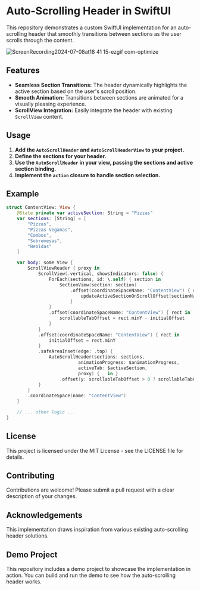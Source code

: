 # Auto-Scrolling Header in SwiftUI

This repository demonstrates a custom SwiftUI implementation for an auto-scrolling header that smoothly transitions between sections as the user scrolls through the content.

![ScreenRecording2024-07-08at18 41 15-ezgif com-optimize](https://github.com/DHenrickCandido/auto-scroll-header-swiftui/assets/49327864/c82b6232-577f-4eb6-925a-70094f458d07)


## Features

- **Seamless Section Transitions:** The header dynamically highlights the active section based on the user's scroll position.
- **Smooth Animation:** Transitions between sections are animated for a visually pleasing experience.
- **ScrollView Integration:** Easily integrate the header with existing `ScrollView` content.

## Usage

1. **Add the `AutoScrollHeader` and `AutoScrollHeaderView` to your project.**
2. **Define the sections for your header.**
3. **Use the `AutoScrollHeader` in your view, passing the sections and active section binding.**
4. **Implement the `action` closure to handle section selection.**

## Example

```swift
struct ContentView: View {
    @State private var activeSection: String = "Pizzas"
    var sections: [String] = [
        "Pizzas",
        "Pizzas Veganas",
        "Combos",
        "Sobremesas",
        "Bebidas"
    ]

    var body: some View {
        ScrollViewReader { proxy in
            ScrollView(.vertical, showsIndicators: false) {
                ForEach(sections, id: \.self) { section in
                    SectionView(section: section)
                        .offset(coordinateSpaceName: "ContentView") { rect in
                            updateActiveSectionOnScrollOffset(sectionName: section, sectionOffset: rect)
                        }
                }
                .offset(coordinateSpaceName: "ContentView") { rect in
                    scrollableTabOffset = rect.minY - initialOffset
                }
            }
            .offset(coordinateSpaceName: "ContentView") { rect in
                initialOffset = rect.minY
            }
            .safeAreaInset(edge: .top) {
                AutoScrollHeader(sections: sections,
                           animationProgress: $animationProgress,
                           activeTab: $activeSection,
                           proxy) { _ in }
                    .offset(y: scrollableTabOffset > 0 ? scrollableTabOffset : 0)
            }
        }
        .coordinateSpace(name: "ContentView")
    }

    // ... other logic ...
}
```
## License
This project is licensed under the MIT License - see the LICENSE file for details.

## Contributing
Contributions are welcome! Please submit a pull request with a clear description of your changes.

## Acknowledgements
This implementation draws inspiration from various existing auto-scrolling header solutions.

## Demo Project
This repository includes a demo project to showcase the implementation in action. You can build and run the demo to see how the auto-scrolling header works. 
